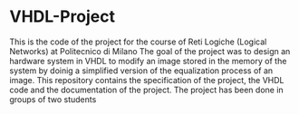 # VHDL-Project
This is the code of the project for the course of Reti Logiche (Logical Networks) at Politecnico di Milano
The goal of the project was to design an hardware system in VHDL to modify an image stored in the memory of the system by doinig a simplified version of the equalization process of an image.
This repository contains the specification of the project, the VHDL code and the documentation of the project. 
The project has been done in groups of two students
